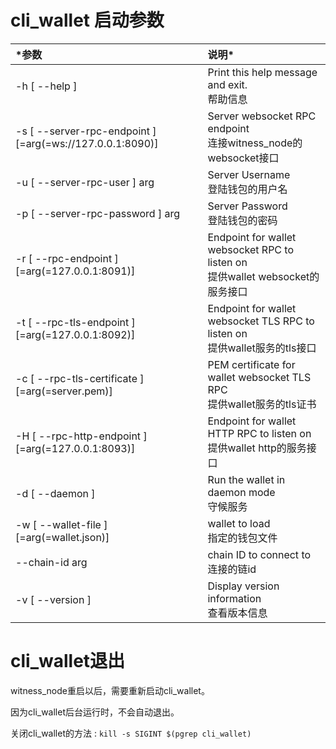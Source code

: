 # cli_wallet 启动参数

| *参数 | 说明* |
|:--- |:--- |
| -h [ --help ] | Print this help message and exit. <br> 帮助信息 |
| -s [ --server-rpc-endpoint ] [=arg(=ws://127.0.0.1:8090)] | Server websocket RPC endpoint <br> 连接witness_node的websocket接口 |
| -u [ --server-rpc-user ] arg | Server Username <br> 登陆钱包的用户名 |
| -p [ --server-rpc-password ] arg | Server Password <br> 登陆钱包的密码 |
| -r [ --rpc-endpoint ] [=arg(=127.0.0.1:8091)] | Endpoint for wallet websocket RPC to listen on <br> 提供wallet websocket的服务接口 |
| -t [ --rpc-tls-endpoint ] [=arg(=127.0.0.1:8092)] | Endpoint for wallet websocket TLS RPC to listen on <br> 提供wallet服务的tls接口 |
| -c [ --rpc-tls-certificate ] [=arg(=server.pem)] | PEM certificate for wallet websocket TLS RPC <br> 提供wallet服务的tls证书 |
| -H [ --rpc-http-endpoint ] [=arg(=127.0.0.1:8093)] | Endpoint for wallet HTTP RPC to listen on <br> 提供wallet http的服务接口 |
| -d [ --daemon ] | Run the wallet in daemon mode <br> 守候服务 |
| -w [ --wallet-file ] [=arg(=wallet.json)] | wallet to load <br> 指定的钱包文件 |
| --chain-id arg | chain ID to connect to <br> 连接的链id |
| -v [ --version ] | Display version information <br> 查看版本信息 |

# cli_wallet退出
witness_node重启以后，需要重新启动cli_wallet。

因为cli_wallet后台运行时，不会自动退出。

关闭cli_wallet的方法 : `kill -s SIGINT $(pgrep cli_wallet)`